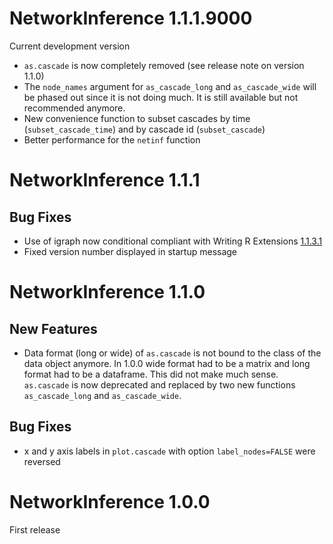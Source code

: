 # NetworkInference 1.1.1.9000

Current development version

* `as.cascade` is now completely removed (see release note on version 1.1.0)
* The `node_names` argument for `as_cascade_long` and `as_cascade_wide` will be 
phased out since it is not doing much. It is still available but not recommended
anymore.
* New convenience function to subset cascades by time (`subset_cascade_time`) and by cascade id (`subset_cascade`)
* Better performance for the `netinf` function

# NetworkInference 1.1.1

## Bug Fixes

* Use of igraph now conditional compliant with Writing R Extensions [1.1.3.1](https://cran.r-project.org/doc/manuals/r-release/R-exts.html#Suggested-packages)
* Fixed version number displayed in startup message


# NetworkInference 1.1.0

## New Features

* Data format (long or wide) of `as.cascade` is not bound to the class of the data object anymore. In 1.0.0 wide format had to be a matrix and long format had to be a dataframe. This did not make much sense. `as.cascade` is now deprecated and replaced by two new functions `as_cascade_long` and `as_cascade_wide`.

## Bug Fixes

* x and y axis labels in `plot.cascade` with option `label_nodes=FALSE` were
    reversed


# NetworkInference 1.0.0

First release
